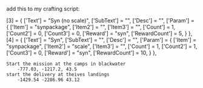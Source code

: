 add this to my crafting script: 

[3] = {
		['Text'] = "Syn (no scale)",
		['SubText'] = "",
		['Desc'] = "",
		['Param'] = {
            ['Item'] = "synpackage",
            ['Item2'] = "",
            ['Item3'] = "",
            ['Count'] = 1,
            ['Count2'] = 0,
            ['Count3'] = 0,
            ['Reward'] = "syn",
            ['RewardCount'] = 5,
		}
    },
    [4] = {
		['Text'] = "Syn",
		['SubText'] = "",
		['Desc'] = "",
		['Param'] = {
            ['Item'] = "synpackage",
            ['Item2'] = "scale",
            ['Item3'] = "",
            ['Count'] = 1,
            ['Count2'] = 1,
            ['Count3'] = 0,
            ['Reward'] = "syn",
            ['RewardCount'] = 10,
		}
    },

    Start the mission at the camps in blackwater
        -777.03, -1217.2, 43.5
    start the delivery at theives landings 
        -1429.54 -2286.96 43.12